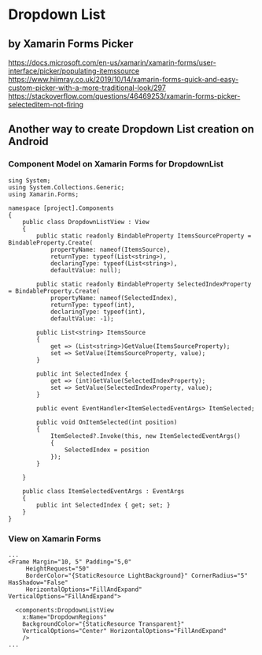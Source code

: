 # Dropdown List

## by Xamarin Forms Picker
https://docs.microsoft.com/en-us/xamarin/xamarin-forms/user-interface/picker/populating-itemssource
https://www.hiimray.co.uk/2019/10/14/xamarin-forms-quick-and-easy-custom-picker-with-a-more-traditional-look/297
https://stackoverflow.com/questions/46469253/xamarin-forms-picker-selecteditem-not-firing


## Another way to create Dropdown List creation on Android

### Component Model on Xamarin Forms for DropdownList
```
sing System;
using System.Collections.Generic;
using Xamarin.Forms;

namespace [project].Components
{
    public class DropdownListView : View
    {
        public static readonly BindableProperty ItemsSourceProperty = BindableProperty.Create(
            propertyName: nameof(ItemsSource),
            returnType: typeof(List<string>),
            declaringType: typeof(List<string>),
            defaultValue: null);

        public static readonly BindableProperty SelectedIndexProperty = BindableProperty.Create(
            propertyName: nameof(SelectedIndex),
            returnType: typeof(int),
            declaringType: typeof(int),
            defaultValue: -1);

        public List<string> ItemsSource
        {
            get => (List<string>)GetValue(ItemsSourceProperty);
            set => SetValue(ItemsSourceProperty, value);
        }

        public int SelectedIndex { 
            get => (int)GetValue(SelectedIndexProperty);
            set => SetValue(SelectedIndexProperty, value);
        }

        public event EventHandler<ItemSelectedEventArgs> ItemSelected;

        public void OnItemSelected(int position)
        {
            ItemSelected?.Invoke(this, new ItemSelectedEventArgs()
            {
                SelectedIndex = position
            });
        }

    }

    public class ItemSelectedEventArgs : EventArgs
    {
        public int SelectedIndex { get; set; }
    }
}
```

### View on Xamarin Forms
```
...
<Frame Margin="10, 5" Padding="5,0" 
     HeightRequest="50"
     BorderColor="{StaticResource LightBackground}" CornerRadius="5" HasShadow="False"
     HorizontalOptions="FillAndExpand" VerticalOptions="FillAndExpand">

  <components:DropdownListView
    x:Name="DropdownRegions"
    BackgroundColor="{StaticResource Transparent}"
    VerticalOptions="Center" HorizontalOptions="FillAndExpand"
    />
...
```
